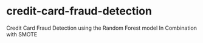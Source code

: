 # credit-card-fraud-detection
Credit Card Fraud Detection using the Random Forest model In Combination with SMOTE
